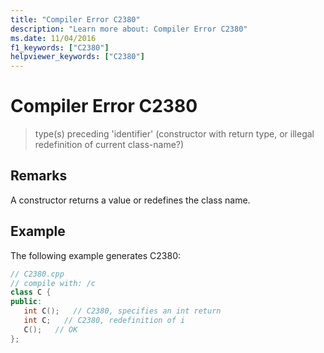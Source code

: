 ```yaml
---
title: "Compiler Error C2380"
description: "Learn more about: Compiler Error C2380"
ms.date: 11/04/2016
f1_keywords: ["C2380"]
helpviewer_keywords: ["C2380"]
---
```

# Compiler Error C2380

> type(s) preceding 'identifier' (constructor with return type, or illegal redefinition of current class-name?)

## Remarks

A constructor returns a value or redefines the class name.

## Example

The following example generates C2380:

```cpp
// C2380.cpp
// compile with: /c
class C {
public:
   int C();   // C2380, specifies an int return
   int C;   // C2380, redefinition of i
   C();   // OK
};
```
